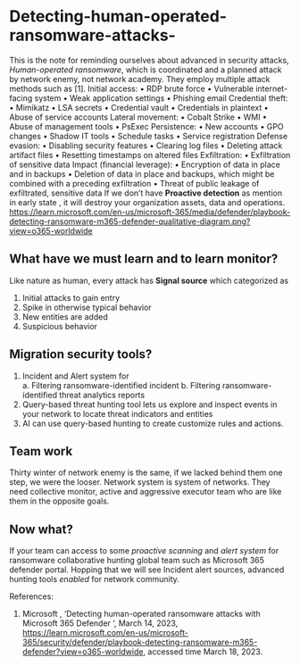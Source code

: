 # Detecting-human-operated-ransomware-attacks-
This is the note for reminding ourselves about advanced in security attacks, _Human-operated ransomware_, which is coordinated and a planned attack by network enemy, not network academy. They employ multiple attack methods such as [1].
Initial access:
•	RDP brute force
•	Vulnerable internet-facing system
•	Weak application settings
•	Phishing email
Credential theft:
•	Mimikatz
•	LSA secrets
•	Credential vault
•	Credentials in plaintext
•	Abuse of service accounts
Lateral movement:
•	Cobalt Strike
•	WMI
•	Abuse of management tools
•	PsExec
Persistence:
•	New accounts
•	GPO changes
•	Shadow IT tools
•	Schedule tasks
•	Service registration
Defense evasion:
•	Disabling security features
•	Clearing log files
•	Deleting attack artifact files
•	Resetting timestamps on altered files
Exfiltration:
•	Exfiltration of sensitive data Impact (financial leverage):
•	Encryption of data in place and in backups
•	Deletion of data in place and backups, which might be combined with a preceding exfiltration
•	Threat of public leakage of exfiltrated, sensitive data
If we don’t have __Proactive detection__ as mention in early state , it will destroy your organization  assets, data and operations.
https://learn.microsoft.com/en-us/microsoft-365/media/defender/playbook-detecting-ransomware-m365-defender-qualitative-diagram.png?view=o365-worldwide

## What have we must learn and to learn  monitor?
Like nature as human, every attack has __Signal source__ which categorized as 
1.	Initial attacks to gain entry
2.	Spike in otherwise typical behavior
3.	New entities are added
4.	Suspicious behavior 
## Migration security tools?
1.	Incident and Alert system for 	
a.	Filtering ransomware-identified incident
b.	Filtering ransomware-identified threat analytics reports
2.	Query-based threat hunting tool lets us explore and inspect events in your network to locate threat indicators and entities
3.	AI can use query-based hunting  to create customize rules and actions.
## Team work
 Thirty winter of network enemy is the same, if we lacked behind them one step, we were the looser. Network system is system of networks. They need collective monitor, active and aggressive executor team who are like them in the opposite goals.  
## Now what?
If your team can access to some _proactive scanning_ and _alert system_ for ransomware collaborative hunting global team such as Microsoft 365 defender portal. 
Hopping that we will see Incident alert sources, advanced hunting tools _enabled_ for network community. 

References:
1.	Microsoft , ‘Detecting human-operated ransomware attacks with Microsoft 365 Defender ‘, March 14, 2023, https://learn.microsoft.com/en-us/microsoft-365/security/defender/playbook-detecting-ransomware-m365-defender?view=o365-worldwide, accessed time March 18, 2023.
